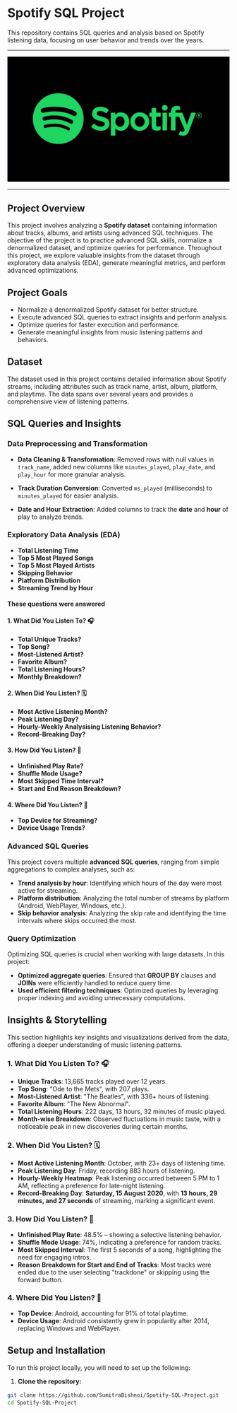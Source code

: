 # **Spotify SQL Project**

This repository contains SQL queries and analysis based on Spotify listening data, focusing on user behavior and trends over the years.

---
![Spotify Logo](https://github.com/SumitraBishnoi/-Spotify-SQL-Project-/blob/main/spotify-logo.jpg)

---

## Project Overview

This project involves analyzing a **Spotify dataset** containing information about tracks, albums, and artists using advanced SQL techniques. The objective of the project is to practice advanced SQL skills, normalize a denormalized dataset, and optimize queries for performance. Throughout this project, we explore valuable insights from the dataset through exploratory data analysis (EDA), generate meaningful metrics, and perform advanced optimizations.

## Project Goals

- Normalize a denormalized Spotify dataset for better structure.
- Execute advanced SQL queries to extract insights and perform analysis.
- Optimize queries for faster execution and performance.
- Generate meaningful insights from music listening patterns and behaviors.
  
## Dataset

The dataset used in this project contains detailed information about Spotify streams, including attributes such as track name, artist, album, platform, and playtime. The data spans over several years and provides a comprehensive view of listening patterns.

## SQL Queries and Insights

### Data Preprocessing and Transformation

- **Data Cleaning & Transformation**: Removed rows with null values in `track_name`, added new columns like `minutes_played`, `play_date`, and `play_hour` for more granular analysis.
  
- **Track Duration Conversion**: Converted `ms_played` (milliseconds) to `minutes_played` for easier analysis.
  
- **Date and Hour Extraction**: Added columns to track the **date** and **hour** of play to analyze trends.

### Exploratory Data Analysis (EDA)
- **Total Listening Time**
- **Top 5 Most Played Songs**
- **Top 5 Most Played Artists**
- **Skipping Behavior**
- **Platform Distribution**
- **Streaming Trend by Hour**

#### These questions were answered
#### 1. **What Did You Listen To? 🎧**
- **Total Unique Tracks?**
- **Top Song?**
- **Most-Listened Artist?**
- **Favorite Album?**
- **Total Listening Hours?**
- **Monthly Breakdown?**
  
#### 2. **When Did You Listen? 🗓️**
- **Most Active Listening Month?**
- **Peak Listening Day?**
- **Hourly-Weekly Analysising Listening Behavior?**
- **Record-Breaking Day?**
  
#### 3. **How Did You Listen? 🔀**
- **Unfinished Play Rate?**
- **Shuffle Mode Usage?**
- **Most Skipped Time Interval?**
- **Start and End Reason Breakdown?**

#### 4. **Where Did You Listen? 📱**
- **Top Device for Streaming?**
- **Device Usage Trends?**

### Advanced SQL Queries

This project covers multiple **advanced SQL queries**, ranging from simple aggregations to complex analyses, such as:

- **Trend analysis by hour**: Identifying which hours of the day were most active for streaming.
- **Platform distribution**: Analyzing the total number of streams by platform (Android, WebPlayer, Windows, etc.).
- **Skip behavior analysis**: Analyzing the skip rate and identifying the time intervals where skips occurred the most.

### Query Optimization

Optimizing SQL queries is crucial when working with large datasets. In this project:

- **Optimized aggregate queries**: Ensured that **GROUP BY** clauses and **JOINs** were efficiently handled to reduce query time.
- **Used efficient filtering techniques**: Optimized queries by leveraging proper indexing and avoiding unnecessary computations.
 
## Insights & Storytelling

This section highlights key insights and visualizations derived from the data, offering a deeper understanding of music listening patterns.

### **1. What Did You Listen To? 🎧**
- **Unique Tracks**: 13,665 tracks played over 12 years.
- **Top Song**: "Ode to the Mets", with 207 plays.
- **Most-Listened Artist**: "The Beatles", with 336+ hours of listening.
- **Favorite Album**: "The New Abnormal".
- **Total Listening Hours**: 222 days, 13 hours, 32 minutes of music played.
- **Month-wise Breakdown**: Observed fluctuations in music taste, with a noticeable peak in new discoveries during certain months.

### **2. When Did You Listen? 🗓️**
- **Most Active Listening Month**: October, with 23+ days of listening time.
- **Peak Listening Day**: Friday, recording 883 hours of listening.
- **Hourly-Weekly Heatmap**: Peak listening occurred between 5 PM to 1 AM, reflecting a preference for late-night listening.
- **Record-Breaking Day**: **Saturday, 15 August 2020**, with **13 hours, 29 minutes, and 27 seconds** of streaming, marking a significant event.

### **3. How Did You Listen? 🔀**
- **Unfinished Play Rate**: 48.5% – showing a selective listening behavior.
- **Shuffle Mode Usage**: 74%, indicating a preference for random tracks.
- **Most Skipped Interval**: The first 5 seconds of a song, highlighting the need for engaging intros.
- **Reason Breakdown for Start and End of Tracks**: Most tracks were ended due to the user selecting "trackdone" or skipping using the forward button.

### **4. Where Did You Listen? 📱**
- **Top Device**: Android, accounting for 91% of total playtime.
- **Device Usage**: Android consistently grew in popularity after 2014, replacing Windows and WebPlayer.

## Setup and Installation

To run this project locally, you will need to set up the following:

1. **Clone the repository:**

```bash
git clone https://github.com/SumitraBishnoi/Spotify-SQL-Project.git
cd Spotify-SQL-Project
